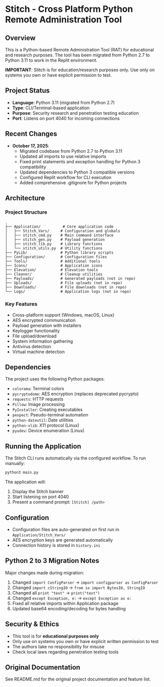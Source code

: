 # Stitch - Cross Platform Python Remote Administration Tool

## Overview
This is a Python-based Remote Administration Tool (RAT) for educational and research purposes. The tool has been migrated from Python 2.7 to Python 3.11 to work in the Replit environment.

**IMPORTANT**: Stitch is for education/research purposes only. Use only on systems you own or have explicit permission to test.

## Project Status
- **Language**: Python 3.11 (migrated from Python 2.7)
- **Type**: CLI/Terminal-based application
- **Purpose**: Security research and penetration testing education
- **Port**: Listens on port 4040 for incoming connections

## Recent Changes
- **October 17, 2025**: 
  - Migrated codebase from Python 2.7 to Python 3.11
  - Updated all imports to use relative imports
  - Fixed print statements and exception handling for Python 3 compatibility
  - Updated dependencies to Python 3 compatible versions
  - Configured Replit workflow for CLI execution
  - Added comprehensive .gitignore for Python projects

## Architecture

### Project Structure
```
.
├── Application/          # Core application code
│   ├── Stitch_Vars/     # Configuration and globals
│   ├── stitch_cmd.py    # Main command interface
│   ├── stitch_gen.py    # Payload generation
│   ├── stitch_lib.py    # Library functions
│   └── stitch_utils.py  # Utility functions
├── PyLib/               # Python library scripts
├── Configuration/       # Configuration files
├── Tools/               # Additional tools
├── Icons/               # Application icons
├── Elevation/           # Elevation tools
├── Cleaner/             # Cleanup utilities
├── Payloads/            # Generated payloads (not in repo)
├── Uploads/             # File uploads (not in repo)
├── Downloads/           # File downloads (not in repo)
└── Logs/                # Application logs (not in repo)
```

### Key Features
- Cross-platform support (Windows, macOS, Linux)
- AES encrypted communication
- Payload generation with installers
- Keylogger functionality
- File upload/download
- System information gathering
- Antivirus detection
- Virtual machine detection

## Dependencies
The project uses the following Python packages:
- `colorama`: Terminal colors
- `pycryptodome`: AES encryption (replaces deprecated pycrypto)
- `requests`: HTTP requests
- `Pillow`: Image processing
- `PyInstaller`: Creating executables
- `pexpect`: Pseudo-terminal automation
- `python-dateutil`: Date utilities
- `python-xlib`: X11 protocol (Linux)
- `pyudev`: Device enumeration (Linux)

## Running the Application
The Stitch CLI runs automatically via the configured workflow. To run manually:
```bash
python3 main.py
```

The application will:
1. Display the Stitch banner
2. Start listening on port 4040
3. Present a command prompt: `[Stitch] /path>`

## Configuration
- Configuration files are auto-generated on first run in `Application/Stitch_Vars/`
- AES encryption keys are generated automatically
- Connection history is stored in `history.ini`

## Python 2 to 3 Migration Notes
Major changes made during migration:
1. Changed `import ConfigParser` → `import configparser as ConfigParser`
2. Changed `import cStringIO` → `from io import BytesIO, StringIO`
3. Changed all `print "text"` → `print("text")`
4. Changed `except Exception, e:` → `except Exception as e:`
5. Fixed all relative imports within Application package
6. Updated base64 encoding/decoding for bytes handling

## Security & Ethics
- This tool is for **educational purposes only**
- Only use on systems you own or have explicit written permission to test
- The authors take no responsibility for misuse
- Check local laws regarding penetration testing tools

## Original Documentation
See README.md for the original project documentation and feature list.
